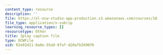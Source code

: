 ```yaml
---
content_type: resource
description: ''
file: https://ol-ocw-studio-app-production.s3.amazonaws.com/courses/18-01sc-single-variable-calculus-fall-2010/02e91d110a8e55a99fafd20afb2690f6_7K1sB05pE0A.vtt
file_type: application/x-subrip
learning_resource_types: []
resourcetype: Other
title: 3play caption file
type: OCWFile
uid: 02e91d11-0a8e-55a9-9faf-d20afb2690f6
---
```

